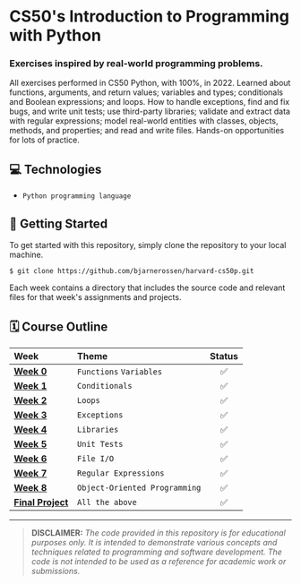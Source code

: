 # CS50's Introduction to Programming with Python

### Exercises inspired by real-world programming problems.

All exercises performed in CS50 Python, with 100%, in 2022. Learned about functions, arguments, and return values; variables and types; conditionals and Boolean expressions; and loops. How to handle exceptions, find and fix bugs, and write unit tests; use third-party libraries; validate and extract data with regular expressions; model real-world entities with classes, objects, methods, and properties; and read and write files. Hands-on opportunities for lots of practice.

## 💻 Technologies
* `Python programming language`

## 🚀 Getting Started

To get started with this repository, simply clone the repository to your local machine.
```terminal
$ git clone https://github.com/bjarnerossen/harvard-cs50p.git
```
Each week contains a directory that includes the source code and relevant files for that week's assignments and projects.



## **🗓️ Course Outline**

| Week        | Theme                           | Status |
| :---------- | :------------------------------- | :--:
| **[Week 0](https://github.com/bjarnerossen/CS50P/tree/main/week00)**   | `Functions` `Variables`         | ✅ |
| **[Week 1](https://github.com/bjarnerossen/CS50P/tree/main/week01)**   | `Conditionals`                            | ✅ |
| **[Week 2](https://github.com/bjarnerossen/CS50P/tree/main/week02)**   | `Loops`                     |  ✅ |
| **[Week 3](https://github.com/bjarnerossen/CS50P/tree/main/week03)**   | `Exceptions` |  ✅ |
| **[Week 4](https://github.com/bjarnerossen/CS50P/tree/main/week04)**   | `Libraries`|  ✅ |
| **[Week 5](https://github.com/bjarnerossen/CS50P/tree/main/week05)**   | `Unit Tests`|  ✅ |
| **[Week 6](https://github.com/bjarnerossen/CS50P/tree/main/week06)**   | `File I/O` |  ✅ |
| **[Week 7](https://github.com/bjarnerossen/CS50P/tree/main/week07)**   | `Regular Expressions`|  ✅ |
| **[Week 8](https://github.com/bjarnerossen/CS50P/tree/main/week08)**   | `Object-Oriented Programming`|  ✅ |
| **[Final Project](https://github.com/bjarnerossen/CS50P/tree/main/week09)** | `All the above`       |  ✅ |


---
> **DISCLAIMER:** *The code provided in this repository is for educational purposes only. It is intended to demonstrate various concepts and techniques related to programming and software development. The code is not intended to be used as a reference for academic work or submissions.*
